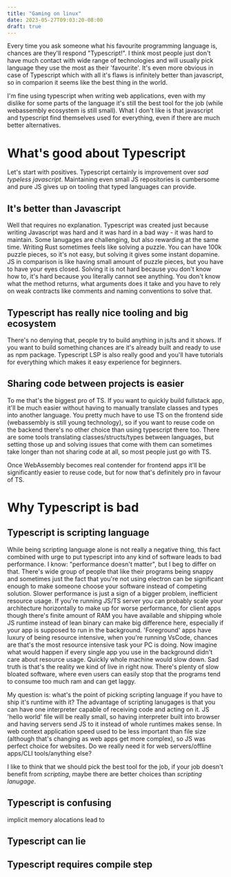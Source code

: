 ```yaml
---
title: "Gaming on linux"
date: 2023-05-27T09:03:20-08:00
draft: true
---
```

Every time you ask someone what his favourite programming language is, chances are they'll respond "Typescript!". I think most people just don't have much contact with wide range of technologies and will usually pick language they use the most as their 'favourite'. It's even more obvious in case of Typescript which with all it's flaws is infinitely better than javascript, so in comparion it seems like the best thing in the world.

I'm fine using typescript when writing web applications, even with my dislike for some parts of the language it's still the best tool for the job (while webassembly ecosystem is still small). What I don't like is that javascript and typescript find themselves used for everything, even if there are much better alternatives.

# What's good about Typescript
Let's start with positives. Typescript certainly is improvement over *sad typeless javascript*. Maintaining even small JS repositories is cumbersome and pure JS gives up on tooling that typed languages can provide. 

## It's better than Javascript
Well that requires no explanation. Typescript was created just because writing Javascript was hard and it was hard in a bad way - it was hard to maintain. Some lanugages are challenging, but also rewarding at the same time. Writing Rust sometimes feels like solving a puzzle. You can have 100k puzzle pieces, so it's not easy, but solving it gives some instant dopamine. JS in comparison is like having small amount of puzzle pieces, but you have to have your eyes closed. Solving it is not hard because you don't know how to, it's hard because you literally cannot see anything. You don't know what the method returns, what arguments does it take and you have to rely on weak contracts like comments and naming conventions to solve that. 

## Typescript has really nice tooling and big ecosystem
There's no denying that, people try to build anything in js/ts and it shows. If you want to build something chances are it's already built and ready to use as npm package. Typescript LSP is also really good and you'll have tutorials for everything which makes it easy experience for beginners. 

## Sharing code between projects is easier
To me that's the biggest pro of TS. If you want to quickly build fullstack app, it'll be much easier without having to manually translate classes and types into another language. You pretty much have to use TS on the frontend side (webassembly is still young technology), so if you want to reuse code on the backend there's no other choice than using typescript there too. There are some tools translating classes/structs/types between languages, but setting those up and solving issues that come with them can sometimes take longer than not sharing code at all, so most people just go with TS.

Once WebAssembly becomes real contender for frontend apps it'll be significantly easier to reuse code, but for now that's definitely pro in favour of TS. 

# Why Typescript is bad
## Typescript is scripting language
While being scripting language alone is not really a negative thing, this fact combined with urge to put typescript into any kind of software leads to bad performance. I know: "performance doesn't matter", but I beg to differ on that. There's wide group of people that like their programs being snappy and sometimes just the fact that you're not using electron can be significant enough to make someone choose your software instead of competing solution. Slower performance is just a sign of a bigger problem, inefficient resource usage. If you're running JS/TS server you can probably scale your architecture horizontally to make up for worse performance, for client apps though there's finite amount of RAM you have available and shipping whole JS runtime instead of lean binary can make big difference here, especially if your app is supposed to run in the background. 'Foreground' apps have luxury of being resource intensive, when you're running VsCode, chances are that's the most resource intensive task your PC is doing. Now imagine what would happen if every single app you use in the background didn't care about resource usage. Quickly whole machine would slow down. Sad truth is that's the reality we kind of live in right now. There's plenty of slow bloated software, where even users can easily stop that the programs tend to consume too much ram and can get laggy.

My question is: what's the point of picking scripting language if you have to ship it's runtime with it? The advantage of scripting lanugages is that you can have one interpreter capable of receiving code and acting on it. JS 'hello world' file will be really small, so having interpreter built into browser and having servers send JS to it instead of whole runtimes makes sense. In web context application speed used to be less important than file size (although that's changing as web apps get more complex), so JS was perfect choice for websites. Do we really need it for web servers/offline apps/CLI tools/anything else? 

I like to think that we should pick the best tool for the job, if your job doesn't benefit from *scripting*, maybe there are better choices than *scripting lanugage*. 

## Typescript is confusing
implicit memory alocations lead to 
## Typescript can lie
## Typescript requires compile step

 
